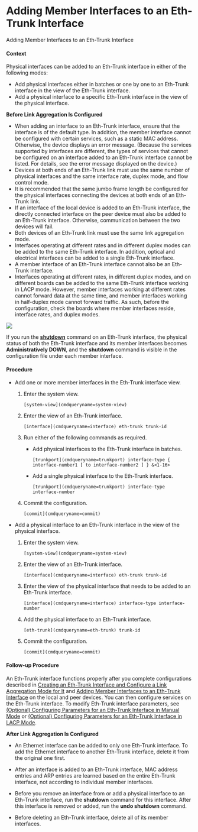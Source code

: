 Adding Member Interfaces to an Eth-Trunk Interface
==================================================

Adding Member Interfaces to an Eth-Trunk Interface

#### Context

Physical interfaces can be added to an Eth-Trunk interface in either of the following modes:

* Add physical interfaces either in batches or one by one to an Eth-Trunk interface in the view of the Eth-Trunk interface.
* Add a physical interface to a specific Eth-Trunk interface in the view of the physical interface.

**Before Link Aggregation Is Configured**

* When adding an interface to an Eth-Trunk interface, ensure that the interface is of the default type. In addition, the member interface cannot be configured with certain services, such as a static MAC address. Otherwise, the device displays an error message. (Because the services supported by interfaces are different, the types of services that cannot be configured on an interface added to an Eth-Trunk interface cannot be listed. For details, see the error message displayed on the device.)
* Devices at both ends of an Eth-Trunk link must use the same number of physical interfaces and the same interface rate, duplex mode, and flow control mode.
* It is recommended that the same jumbo frame length be configured for the physical interfaces connecting the devices at both ends of an Eth-Trunk link.
* If an interface of the local device is added to an Eth-Trunk interface, the directly connected interface on the peer device must also be added to an Eth-Trunk interface. Otherwise, communication between the two devices will fail.
* Both devices of an Eth-Trunk link must use the same link aggregation mode.
* Interfaces operating at different rates and in different duplex modes can be added to the same Eth-Trunk interface. In addition, optical and electrical interfaces can be added to a single Eth-Trunk interface.
* A member interface of an Eth-Trunk interface cannot also be an Eth-Trunk interface.
* Interfaces operating at different rates, in different duplex modes, and on different boards can be added to the same Eth-Trunk interface working in LACP mode. However, member interfaces working at different rates cannot forward data at the same time, and member interfaces working in half-duplex mode cannot forward traffic. As such, before the configuration, check the boards where member interfaces reside, interface rates, and duplex modes.

![](public_sys-resources/note_3.0-en-us.png) 

If you run the [**shutdown**](cmdqueryname=shutdown) command on an Eth-Trunk interface, the physical status of both the Eth-Trunk interface and its member interfaces becomes **Administratively DOWN**, and the **shutdown** command is visible in the configuration file under each member interface.



#### Procedure

* Add one or more member interfaces in the Eth-Trunk interface view.
  1. Enter the system view.
     
     
     ```
     [system-view](cmdqueryname=system-view)
     ```
  2. Enter the view of an Eth-Trunk interface.
     
     
     ```
     [interface](cmdqueryname=interface) eth-trunk trunk-id
     ```
  3. Run either of the following commands as required.
     
     
     + Add physical interfaces to the Eth-Trunk interface in batches.
       
       ```
       [trunkport](cmdqueryname=trunkport) interface-type { interface-number1 [ to interface-number2 ] } &<1-16>
       ```
     + Add a single physical interface to the Eth-Trunk interface.
       
       ```
       [trunkport](cmdqueryname=trunkport) interface-type interface-number
       ```
  4. Commit the configuration.
     
     
     ```
     [commit](cmdqueryname=commit)
     ```
* Add a physical interface to an Eth-Trunk interface in the view of the physical interface.
  1. Enter the system view.
     
     
     ```
     [system-view](cmdqueryname=system-view)
     ```
  2. Enter the view of an Eth-Trunk interface.
     
     
     ```
     [interface](cmdqueryname=interface) eth-trunk trunk-id
     ```
  3. Enter the view of the physical interface that needs to be added to an Eth-Trunk interface.
     
     
     ```
     [interface](cmdqueryname=interface) interface-type interface-number
     ```
  4. Add the physical interface to an Eth-Trunk interface.
     
     
     ```
     [eth-trunk](cmdqueryname=eth-trunk) trunk-id
     ```
  5. Commit the configuration.
     
     
     ```
     [commit](cmdqueryname=commit)
     ```

#### Follow-up Procedure

An Eth-Trunk interface functions properly after you complete configurations described in [Creating an Eth-Trunk Interface and Configure a Link Aggregation Mode for It](vrp_eth-trunk_cfg_0012.html) and [Adding Member Interfaces to an Eth-Trunk Interface](vrp_eth-trunk_cfg_0013.html) on the local and peer devices. You can then configure services on the Eth-Trunk interface. To modify Eth-Trunk interface parameters, see [(Optional) Configuring Parameters for an Eth-Trunk Interface in Manual Mode](vrp_eth-trunk_cfg_0014.html) or [(Optional) Configuring Parameters for an Eth-Trunk Interface in LACP Mode](vrp_eth-trunk_cfg_0016.html).

**After Link Aggregation Is Configured**

* An Ethernet interface can be added to only one Eth-Trunk interface. To add the Ethernet interface to another Eth-Trunk interface, delete it from the original one first.
* After an interface is added to an Eth-Trunk interface, MAC address entries and ARP entries are learned based on the entire Eth-Trunk interface, not according to individual member interfaces.

* Before you remove an interface from or add a physical interface to an Eth-Trunk interface, run the **shutdown** command for this interface. After this interface is removed or added, run the **undo shutdown** command.
* Before deleting an Eth-Trunk interface, delete all of its member interfaces.